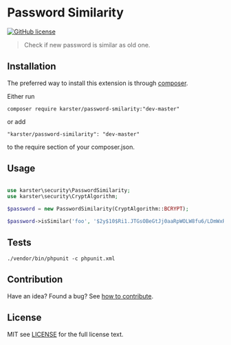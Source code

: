 # Password Similarity

[![GitHub license](https://img.shields.io/badge/license-MIT-blue.svg)][license]

> Check if new password is similar as old one.

## Installation

The preferred way to install this extension is through [composer](http://getcomposer.org/download/).

Either run

```shell
composer require karster/password-smilarity:"dev-master"
```

or add

```
"karster/password-similarity": "dev-master"
```

to the require section of your composer.json.

## Usage

```php

use karster\security\PasswordSimilarity;
use karster\security\CryptAlgorithm;

$password = new PasswordSimilarity(CryptAlgorithm::BCRYPT);

$password->isSimilar('foo', '$2y$10$Ri1.JTGsOBeGtJj0aaRpWOLW8fu6/LDmWxRFHXJugdhXp3W88Ng2y'); // true

```

## Tests

```
./vendor/bin/phpunit -c phpunit.xml
```

## Contribution
Have an idea? Found a bug? See [how to contribute][contributing].

## License
MIT see [LICENSE][] for the full license text.

[license]: LICENSE.md
[contributing]: CONTRIBUTING.md